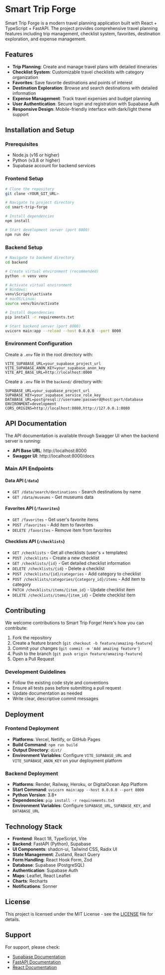 # Smart Trip Forge

Smart Trip Forge is a modern travel planning application built with React + TypeScript + FastAPI. The project provides comprehensive travel planning features including trip management, checklist system, favorites, destination exploration, and expense management.

## Features

- **Trip Planning**: Create and manage travel plans with detailed itineraries
- **Checklist System**: Customizable travel checklists with category organization
- **Favorites**: Save favorite destinations and points of interest
- **Destination Exploration**: Browse and search destinations with detailed information
- **Expense Management**: Track travel expenses and budget planning
- **User Authentication**: Secure login and registration with Supabase Auth
- **Responsive Design**: Mobile-friendly interface with dark/light theme support

## Installation and Setup

### Prerequisites

- Node.js (v16 or higher)
- Python (v3.8 or higher)
- Supabase account for backend services

### Frontend Setup

```bash
# Clone the repository
git clone <YOUR_GIT_URL>

# Navigate to project directory
cd smart-trip-forge

# Install dependencies
npm install

# Start development server (port 8080)
npm run dev
```

### Backend Setup

```bash
# Navigate to backend directory
cd backend

# Create virtual environment (recommended)
python -m venv venv

# Activate virtual environment
# Windows:
venv\Scripts\activate
# macOS/Linux:
source venv/bin/activate

# Install dependencies
pip install -r requirements.txt

# Start backend server (port 8000)
uvicorn main:app --reload --host 0.0.0.0 --port 8000
```

### Environment Configuration

Create a `.env` file in the root directory with:

```env
VITE_SUPABASE_URL=your_supabase_project_url
VITE_SUPABASE_ANON_KEY=your_supabase_anon_key
VITE_API_BASE_URL=http://localhost:8000
```

Create a `.env` file in the `backend/` directory with:

```env
SUPABASE_URL=your_supabase_project_url
SUPABASE_KEY=your_supabase_service_role_key
DATABASE_URL=postgresql://username:password@host:port/database
ENVIRONMENT=development
CORS_ORIGINS=http://localhost:8080,http://127.0.0.1:8080
```

## API Documentation

The API documentation is available through Swagger UI when the backend server is running:

- **API Base URL**: http://localhost:8000
- **Swagger UI**: http://localhost:8000/docs

### Main API Endpoints

#### Data API (`/data`)
- `GET /data/search/destinations` - Search destinations by name
- `GET /data/museums` - Get museums data

#### Favorites API (`/favorites`)
- `GET /favorites` - Get user's favorite items
- `POST /favorites` - Add item to favorites
- `DELETE /favorites` - Remove item from favorites

#### Checklists API (`/checklists`)
- `GET /checklists` - Get all checklists (user's + templates)
- `POST /checklists` - Create a new checklist
- `GET /checklists/{id}` - Get detailed checklist information
- `DELETE /checklists/{id}` - Delete a checklist
- `POST /checklists/{id}/categories` - Add category to checklist
- `POST /checklists/categories/{category_id}/items` - Add item to category
- `PATCH /checklists/items/{item_id}` - Update checklist item
- `DELETE /checklists/items/{item_id}` - Delete checklist item

## Contributing

We welcome contributions to Smart Trip Forge! Here's how you can contribute:

1. Fork the repository
2. Create a feature branch (`git checkout -b feature/amazing-feature`)
3. Commit your changes (`git commit -m 'Add amazing feature'`)
4. Push to the branch (`git push origin feature/amazing-feature`)
5. Open a Pull Request

### Development Guidelines

- Follow the existing code style and conventions
- Ensure all tests pass before submitting a pull request
- Update documentation as needed
- Write clear, descriptive commit messages

## Deployment

### Frontend Deployment

- **Platforms**: Vercel, Netlify, or GitHub Pages
- **Build Command**: `npm run build`
- **Output Directory**: `dist/`
- **Environment Variables**: Configure `VITE_SUPABASE_URL` and `VITE_SUPABASE_ANON_KEY` on your deployment platform

### Backend Deployment

- **Platforms**: Render, Railway, Heroku, or DigitalOcean App Platform
- **Start Command**: `uvicorn main:app --host 0.0.0.0 --port 8000`
- **Python Version**: 3.8+
- **Dependencies**: `pip install -r requirements.txt`
- **Environment Variables**: Configure `SUPABASE_URL`, `SUPABASE_KEY`, and `DATABASE_URL`

## Technology Stack

- **Frontend**: React 18, TypeScript, Vite
- **Backend**: FastAPI (Python), Supabase
- **UI Components**: shadcn-ui, Tailwind CSS, Radix UI
- **State Management**: Zustand, React Query
- **Form Handling**: React Hook Form, Zod
- **Database**: Supabase (PostgreSQL)
- **Authentication**: Supabase Auth
- **Maps**: Leaflet, React Leaflet
- **Charts**: Recharts
- **Notifications**: Sonner

## License

This project is licensed under the MIT License - see the [LICENSE](LICENSE) file for details.

## Support

For support, please check:
- [Supabase Documentation](https://supabase.com/docs)
- [FastAPI Documentation](https://fastapi.tiangolo.com)
- [React Documentation](https://react.dev)